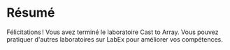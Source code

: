 # Résumé

Félicitations ! Vous avez terminé le laboratoire Cast to Array. Vous pouvez pratiquer d'autres laboratoires sur LabEx pour améliorer vos compétences.

